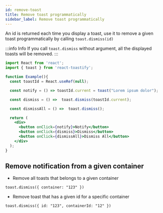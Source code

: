 ```yaml
---
id: remove-toast
title: Remove toast programmatically 
sidebar_label: Remove toast programmatically
---
```


An id is returned each time you display a toast, use it to remove a given toast programmatically by calling `toast.dismiss(id)`

:::info Info
If you call `toast.dismiss` without argument, all the displayed toasts will be removed.
:::

```jsx
import React from 'react';
import { toast } from 'react-toastify';

function Example(){
  const toastId = React.useRef(null);

  const notify = () => toastId.current = toast("Lorem ipsum dolor");

  const dismiss = () =>  toast.dismiss(toastId.current);

  const dismissAll = () =>  toast.dismiss();

  return (
    <div>
      <button onClick={notify}>Notify</button>
      <button onClick={dismiss}>Dismiss</button>
      <button onClick={dismissAll}>Dismiss All</button>
    </div>
  );
}
```

## Remove notification from a given container

- Remove all toasts that belongs to a given container
```tsx
toast.dismiss({ container: "123" })
```
- Remove toast that has a given id for a specific container
```tsx
toast.dismiss({ id: "123", containerId: "12" })
```